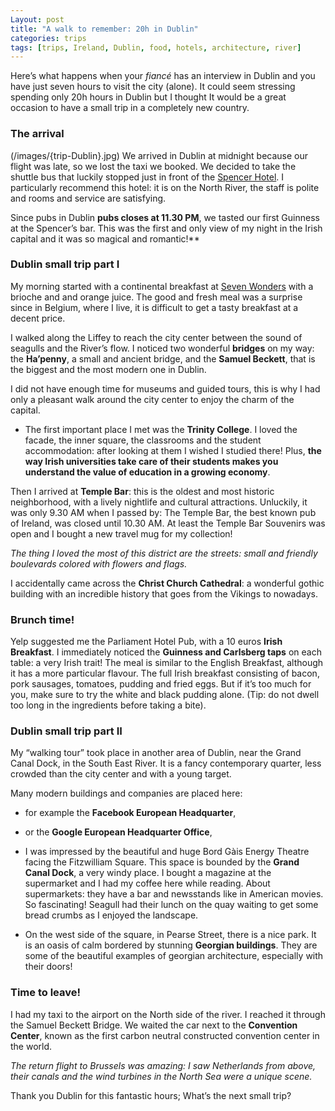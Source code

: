 ```yaml
---
Layout: post
title: "A walk to remember: 20h in Dublin"
categories: trips
tags: [trips, Ireland, Dublin, food, hotels, architecture, river]
---
```

Here’s what happens when your _fiancé_ has an interview in Dublin and you have just seven hours to visit the city (alone). It could seem stressing spending only 20h hours in Dublin but I thought It would be a great occasion to have a small trip in a completely new country.

### The arrival
(/images/{trip-Dublin}.jpg)
We arrived in Dublin at midnight because our flight was late, so we lost the taxi we booked. We decided to take the shuttle bus that luckily stopped just in front of the [Spencer Hotel](http://www.thespencerhotel.com/). I particularly recommend this hotel: it is on the North River, the staff is polite and rooms and service are satisfying.

Since pubs in Dublin **pubs closes at 11.30 PM**, we tasted our first Guinness at the Spencer’s bar. This was the first and only view of my night in the Irish capital and it was so magical and romantic!**

### Dublin small trip part I

My morning started with a continental breakfast at [Seven Wonders](https://www.tripadvisor.ie/Restaurant_Review-g186605-d4519838-Reviews-Seven_Wonders_Ifsc-Dublin_County_Dublin.html) with a brioche and and orange juice. The good and fresh meal was a surprise since in Belgium, where I live, it is difficult to get a tasty breakfast at a decent price.

I walked along the Liffey to reach the city center between the sound of seagulls and the River’s flow. I noticed two wonderful **bridges** on my way: the **Ha’penny**, a small and ancient bridge, and the **Samuel Beckett**, that is the biggest and the most modern one in Dublin. 

I did not have enough time for museums and guided tours, this is why I had only a pleasant walk around the city center to enjoy the charm of the capital.

* The first important place I met was the **Trinity College**. I loved the facade, the inner square, the classrooms and the student accommodation: after looking at them I wished I studied there!  Plus, **the way Irish universities take care of their students makes you understand the value of education in a growing economy**. 

Then I arrived at **Temple Bar**: this is the oldest and most historic neighborhood, with a lively nightlife and cultural attractions. Unluckily, it was only 9.30 AM when I passed by: The Temple Bar, the best known pub of Ireland, was closed until 10.30 AM. At least the Temple Bar Souvenirs was open and I bought a new travel mug for my collection!

_The thing I loved the most of this district are the streets: small and friendly boulevards colored with flowers and flags._

I accidentally came across the **Christ Church Cathedral**: a wonderful gothic building with an incredible history that goes from the Vikings to nowadays. 

### Brunch time! 
Yelp suggested me the Parliament Hotel Pub, with a 10 euros **Irish Breakfast**. I immediately noticed the **Guinness and Carlsberg taps** on each table: a very Irish trait! The meal is similar to the English Breakfast, although it has a more particular flavour. The full Irish breakfast consisting of bacon, pork sausages, tomatoes, pudding and fried eggs. But if it’s too much for you, make sure to try the white and black pudding alone. (Tip: do not dwell too long in the ingredients before taking a bite).

### Dublin small trip part II

My “walking tour” took place in another area of Dublin, near the Grand Canal Dock, in the South East River. It is a fancy contemporary quarter, less crowded than the city center and with a young target.

Many modern buildings and companies are placed here:

* for example the **Facebook European Headquarter**,

* or the **Google European Headquarter Office**, 

* I was impressed by the beautiful and huge Bord Gàis Energy Theatre facing the Fitzwilliam Square. This space is bounded by the **Grand Canal Dock**, a very windy place. I bought a magazine at the supermarket and I had my coffee here while reading. About supermarkets: they have a bar and newsstands like in American movies. So fascinating! 
Seagull had their lunch on the quay waiting to get some bread crumbs as I enjoyed the landscape. 

* On the west side of the square, in Pearse Street, there is a nice park. It is an oasis of calm bordered by stunning **Georgian buildings**. They are some of the beautiful examples of georgian architecture, especially with their doors!  

### Time to leave!
I had my taxi to the airport on the North side of the river. I reached it through the Samuel Beckett Bridge. We waited the car next to the **Convention Center**, known as the first carbon neutral constructed convention center in the world.

_The return flight to Brussels was amazing: I saw Netherlands from above, their canals and the wind turbines in the North Sea were a unique scene._ 

Thank you Dublin for this fantastic hours; What’s the next small trip?


















 













